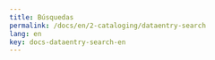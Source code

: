 ```yaml
---
title: Búsquedas
permalink: /docs/en/2-cataloging/dataentry-search
lang: en
key: docs-dataentry-search-en
---
```

